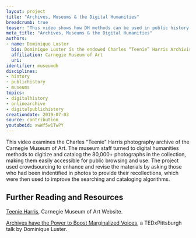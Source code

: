 ```yaml
---
layout: project
title: "Archives, Museums & the Digital Humanities"
breadcrumb: true
teaser: "This video shows how DH methods can be used in public history museum projects."
meta_title: "Archives, Museums & the Digital Humanities"
authors: 
- name: Dominique Luster
  bio: Dominique Luster is the endowed Charles “Teenie” Harris Archivist at the Carnegie Museum of Art. Teenie Harris was a self-taught African-American photographer whose record of Pittsburgh life in the mid-20th century consists of almost 80,000 images. Luster’s work with the Harris Archive includes innovative uses of information and computational archival science for public engagement. Additionally, Luster’s research looks at various historiographical approaches to culturally competent, racially conscious archival practices.
  affiliation: Carnegie Museum of Art
  uri:
identifier: museumdh
disciplines: 
- history
- publichistory
- museums
topics:
- digitalhistory
- onlinearchive
- digitalpublichistory
creationdate: 2019-07-03
source: contribution
youtubeid: xwWf5w1TwPY
---
```



This video examines the Charles "Teenie" Harris photography archive of the Carnegie Museum of Art. The museum staff turned to digital humanities methods to digitize and catalog the 80,000+ photographs in the collection, making them easily accessible for public browsing and use. The project used crowdsourcing to enhance and revise the materials by asking those who had been indentified in photos to provide their recollections, which were then used to improve the searching and cataloging algorithms.

## Further Reading and Resources
 [Teenie Harris](https://cmoa.org/art/teenie-harris-archive/), Carnegie Museum of Art Website.
 
[Archives have the Power to Boost Marginalized Voices](https://www.youtube.com/watch?v=XsNPlBBi1IE&t=12s ), a TEDxPittsburgh talk by Dominique Luster.
